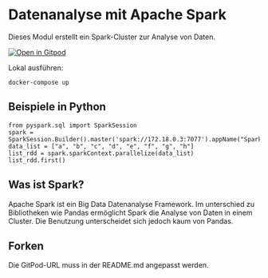 # Datenanalyse mit Apache Spark

Dieses Modul erstellt ein Spark-Cluster zur Analyse von Daten.

[![Open in Gitpod](https://gitpod.io/button/open-in-gitpod.svg)](https://gitpod.io/#https://github.com/b-oern/daw-spark)

Lokal ausführen:
```
docker-compose up
```

## Beispiele in Python

```
from pyspark.sql import SparkSession
spark = SparkSession.Builder().master('spark://172.18.0.3:7077').appName("SparkByExamples.com").getOrCreate()
data_list = ["a", "b", "c", "d", "e", "f", "g", "h"]
list_rdd = spark.sparkContext.parallelize(data_list)
list_rdd.first()
```

## Was ist Spark?
Apache Spark ist ein Big Data Datenanalyse Framework. Im unterschied zu Bibliotheken wie Pandas ermöglicht Spark die Analyse von Daten in einem Cluster. Die Benutzung unterscheidet sich jedoch kaum von Pandas.

## Forken

Die GitPod-URL muss in der README.md angepasst werden.
